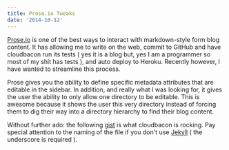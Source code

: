 ```yaml
---
title: Prose.io Tweaks
date: '2014-10-12'
---
```


[Prose.io][1] is one of the best ways to interact with markdown-style form blog content. It has allowing me to write on the web, commit to GitHub and have cloudbacon run its tests ( yes it is a blog but, yes I am a programmer so most of my shit has tests ), and auto deploy to Heroku. Recently however, I have wanted to streamline this process.

Prose gives you the ability to define specific metadata attributes that are editable in the sidebar. In addition, and really what I was looking for, it gives the user the ability to only allow one directory to be editable. This is awesome because it shows the user this very directory instead of forcing them to dig their way into a directory hierarchy to find their blog content.

Without further ado: the following [gist][2] is what cloudbacon is rocking. Pay special attention to the naming of the file if you don't use [Jekyll][3] ( the underscore is required ).

<script src="https://gist.github.com/braidn/f82fd63ac00955eeaeb3.js"></script>

[1]: http://prose.io/#about
[2]: https://gist.github.com/braidn/f82fd63ac00955eeaeb3
[3]: http://jekyllrb.com/
